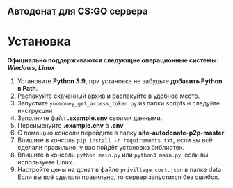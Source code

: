 ## Автодонат для CS:GO сервера

# Установка
**Официально поддерживаются следующие операционные системы: *Windows*, *Linux***

1. Установите **Python 3.9**, при установке не забудьте **добавить Python в Path**.
2. Распакуйте скачанный архив и распакуйте в удобное место.
3. Запустите ```yoomoney_get_access_token.py``` из папки scripts и следуйте инструкции
4. Заполните файл **.example.env** своими данными.
5. Переименуйте **.example.env** в **.env**
6. С помощью консоли перейдите в папку **site-autodonate-p2p-master**.
7. Впишите в консоль ```pip install -r requirements.txt```, если вы всё сделали правильно, у вас пойдёт установка библиотек.
8. Впишите в консоль ```python main.py``` или ```python3 main.py```, если вы используете Linux.
9. Настройте цены на донат в файле ```privillege_cost.json``` в папке data
Если вы всё сделали правильно, то сервер запустится без ошибок.
